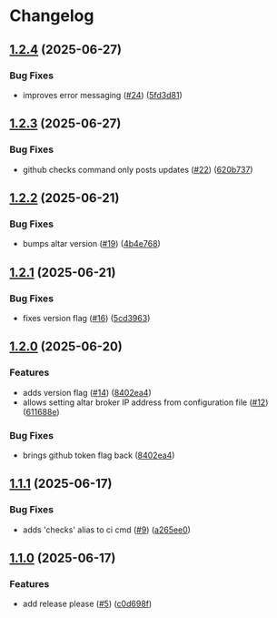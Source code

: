 # Changelog

## [1.2.4](https://github.com/t-monaghan/gh-altar/compare/v1.2.3...v1.2.4) (2025-06-27)


### Bug Fixes

* improves error messaging ([#24](https://github.com/t-monaghan/gh-altar/issues/24)) ([5fd3d81](https://github.com/t-monaghan/gh-altar/commit/5fd3d81e023778862fe9e233b6d60897bc5dbd0a))

## [1.2.3](https://github.com/t-monaghan/gh-altar/compare/v1.2.2...v1.2.3) (2025-06-27)


### Bug Fixes

* github checks command only posts updates ([#22](https://github.com/t-monaghan/gh-altar/issues/22)) ([620b737](https://github.com/t-monaghan/gh-altar/commit/620b7379fa812a105d018f2b3fc2950e3dcc4c4a))

## [1.2.2](https://github.com/t-monaghan/gh-altar/compare/v1.2.1...v1.2.2) (2025-06-21)


### Bug Fixes

* bumps altar version ([#19](https://github.com/t-monaghan/gh-altar/issues/19)) ([4b4e768](https://github.com/t-monaghan/gh-altar/commit/4b4e7680c4e80c9493d0e2a8310d1d0fe6fa4b60))

## [1.2.1](https://github.com/t-monaghan/gh-altar/compare/v1.2.0...v1.2.1) (2025-06-21)


### Bug Fixes

* fixes version flag ([#16](https://github.com/t-monaghan/gh-altar/issues/16)) ([5cd3963](https://github.com/t-monaghan/gh-altar/commit/5cd39639afb3b0821d65c6a25f96fceaaf0fb676))

## [1.2.0](https://github.com/t-monaghan/gh-altar/compare/v1.1.1...v1.2.0) (2025-06-20)


### Features

* adds version flag ([#14](https://github.com/t-monaghan/gh-altar/issues/14)) ([8402ea4](https://github.com/t-monaghan/gh-altar/commit/8402ea41efcccf9fdfe466f3b9950b0a35f1d962))
* allows setting altar broker IP address from configuration file ([#12](https://github.com/t-monaghan/gh-altar/issues/12)) ([611688e](https://github.com/t-monaghan/gh-altar/commit/611688ed2fc797daffe7fbb91320a2992782cc0f))


### Bug Fixes

* brings github token flag back ([8402ea4](https://github.com/t-monaghan/gh-altar/commit/8402ea41efcccf9fdfe466f3b9950b0a35f1d962))

## [1.1.1](https://github.com/t-monaghan/gh-altar/compare/v1.1.0...v1.1.1) (2025-06-17)


### Bug Fixes

* adds 'checks' alias to ci cmd ([#9](https://github.com/t-monaghan/gh-altar/issues/9)) ([a265ee0](https://github.com/t-monaghan/gh-altar/commit/a265ee0e66b8ab881ba2cbef5565541d0fe17b5c))

## [1.1.0](https://github.com/t-monaghan/gh-altar/compare/v1.0.0...v1.1.0) (2025-06-17)


### Features

* add release please ([#5](https://github.com/t-monaghan/gh-altar/issues/5)) ([c0d698f](https://github.com/t-monaghan/gh-altar/commit/c0d698f451346401b30fe7e3ac3bc4509d594966))

